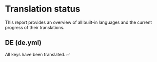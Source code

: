 # Translation status
This report provides an overview of all built-in languages and the current progress of their translations.

## **DE** (de.yml)

All keys have been translated. ✅

